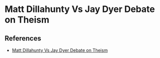 # Matt Dillahunty Vs Jay Dyer Debate on Theism



## References
- [Matt Dillahunty Vs Jay Dyer Debate on Theism](https://www.youtube.com/watch?v=AajJBhdRpDA)